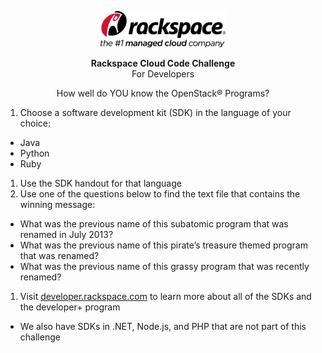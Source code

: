 <p align="center"><img src="images/rackspace.png" width="200"></p>

<p align="center"><b>Rackspace Cloud Code Challenge</b><br/>For Developers</p>
<p align="center">How well do YOU know the OpenStack® Programs?</p>

1. Choose a software development kit (SDK) in the language of your choice:
  * Java
  * Python
  * Ruby
1. Use the SDK handout for that language
1. Use one of the questions below to find the text file that contains the winning message:
  * What was the previous name of this subatomic program that was renamed in July 2013?
  * What was the previous name of this pirate’s treasure themed program that was renamed?
  * What was the previous name of this grassy program that was recently renamed?
1. Visit [developer.rackspace.com](https://developer.rackspace.com/) to learn more about all of the SDKs and the developer+ program
  * We also have SDKs in .NET, Node.js, and PHP that are not part of this challenge
